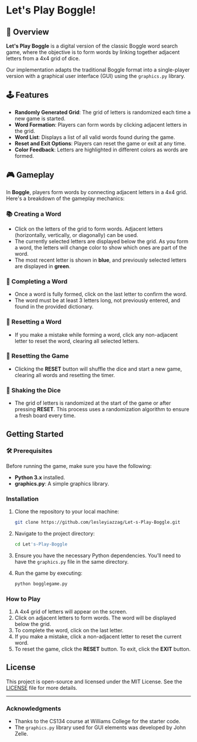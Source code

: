 # Let's Play Boggle!

## 📖 Overview

**Let's Play Boggle** is a digital version of the classic Boggle word search game, where the objective is to form words by linking together adjacent letters from a 4x4 grid of dice. 

Our implementation adapts the traditional Boggle format into a single-player version with a graphical user interface (GUI) using the `graphics.py` library.

## 🕹️ Features

- **Randomly Generated Grid**: The grid of letters is randomized each time a new game is started.
- **Word Formation**: Players can form words by clicking adjacent letters in the grid.
- **Word List**: Displays a list of all valid words found during the game.
- **Reset and Exit Options**: Players can reset the game or exit at any time.
- **Color Feedback**: Letters are highlighted in different colors as words are formed.

## 🎮 Gameplay

In **Boggle**, players form words by connecting adjacent letters in a 4x4 grid. Here's a breakdown of the gameplay mechanics:

### 📚 Creating a Word
- Click on the letters of the grid to form words. Adjacent letters (horizontally, vertically, or diagonally) can be used.
- The currently selected letters are displayed below the grid. As you form a word, the letters will change color to show which ones are part of the word.
- The most recent letter is shown in **blue**, and previously selected letters are displayed in **green**.

### 📝 Completing a Word
- Once a word is fully formed, click on the last letter to confirm the word.
- The word must be at least 3 letters long, not previously entered, and found in the provided dictionary.

### 🔄 Resetting a Word
- If you make a mistake while forming a word, click any non-adjacent letter to reset the word, clearing all selected letters.

### 🚪 Resetting the Game
- Clicking the **RESET** button will shuffle the dice and start a new game, clearing all words and resetting the timer.

### 🎲 Shaking the Dice
- The grid of letters is randomized at the start of the game or after pressing **RESET**. This process uses a randomization algorithm to ensure a fresh board every time.

## Getting Started

### 🛠️ Prerequisites

Before running the game, make sure you have the following:

- **Python 3.x** installed.
- **graphics.py**: A simple graphics library.

### Installation

1. Clone the repository to your local machine:

    ```bash
    git clone https://github.com/lesleyiazzag/Let-s-Play-Boggle.git
    ```

2. Navigate to the project directory:

    ```bash
    cd Let's-Play-Boggle
    ```

3. Ensure you have the necessary Python dependencies. You’ll need to have the `graphics.py` file in the same directory.

4. Run the game by executing:

    ```bash
    python bogglegame.py
    ```

### How to Play

1. A 4x4 grid of letters will appear on the screen.
2. Click on adjacent letters to form words. The word will be displayed below the grid.
3. To complete the word, click on the last letter.
4. If you make a mistake, click a non-adjacent letter to reset the current word.
5. To reset the game, click the **RESET** button. To exit, click the **EXIT** button.


## License

This project is open-source and licensed under the MIT License. See the [LICENSE](LICENSE) file for more details.

---

### Acknowledgments

- Thanks to the CS134 course at Williams College for the starter code.
- The `graphics.py` library used for GUI elements was developed by John Zelle.

